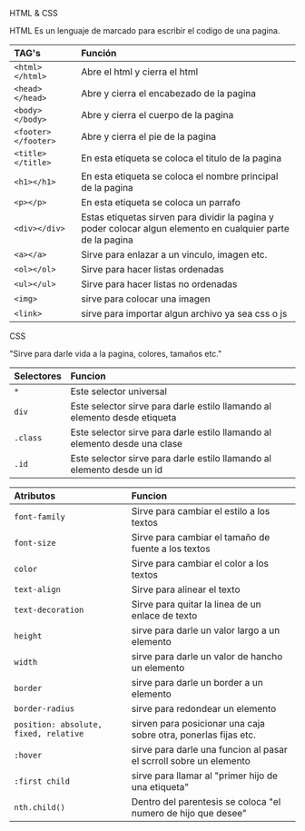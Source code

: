HTML & CSS

HTML
Es un lenguaje de marcado para escribir el codigo de una pagina.

|  TAG's           | Función     |
| :------------- | :------------- |
|```<html></html>  ``` | Abre el html y cierra el html |
| ``` <head></head>  ``` | Abre y cierra el encabezado de la pagina |
|  ```<body></body>  ``` |  Abre y cierra el cuerpo de la pagina|
|  ```<footer></footer> ```  | Abre y cierra el pie de la pagina |
|  ```<title></title>  ``` | En esta etiqueta se coloca el titulo de la pagina |
| ``` <h1></h1> ```  | En esta etiqueta se coloca el nombre principal de la pagina |
|  ```<p></p> ```  | En esta etiqueta se coloca un parrafo |
|  ```<div></div> ```  | Estas etiquetas sirven para dividir la pagina y poder colocar algun elemento en cualquier parte de la pagina |
|      ``` <a></a>  ```| Sirve para enlazar a un vinculo, imagen etc.      |
|      ``` <ol></ol>  ```| Sirve para hacer listas ordenadas      |
|      ``` <ul></ul>  ```| Sirve para hacer listas no ordenadas  |
|      ``` <img>  ```| sirve para colocar una imagen  |
|      ``` <link>  ```| sirve para importar algun archivo ya sea css o js  |


CSS

"Sirve para darle vida a la pagina, colores, tamaños etc."

| Selectores     | Funcion     |
| :------------- | :------------- |
|      ``` *  ```| Este selector universal      |
|       ```div ``` | Este selector sirve para darle estilo llamando al elemento desde etiqueta       |
|      ``` .class  ```| Este selector sirve para darle estilo llamando al elemento desde una clase     |
|      ``` .id  ```| Este selector sirve para darle estilo llamando al elemento desde un id     |

| Atributos     | Funcion     |
| :------------- | :------------- |
|      ``` font-family  ```| Sirve para cambiar el estilo a los textos     |
|      ``` font-size  ```| Sirve para cambiar el tamaño de fuente a los textos      |
|      ``` color  ```| Sirve para cambiar el color a los textos      |
|      ``` text-align  ```| Sirve para alinear el texto    |
|      ``` text-decoration  ```| Sirve para quitar la linea de un enlace de texto   |
|      ``` height  ```| sirve para darle un valor largo a un elemento  |
|      ``` width  ```| sirve para darle un valor de hancho un elemento  |
|      ``` border ```| sirve para darle un border a un elemento  |
|      ``` border-radius  ```| sirve para redondear un elemento  |
|      ``` position: absolute, fixed, relative  ```| sirven para posicionar una caja sobre otra, ponerlas fijas etc.  |
|      ``` :hover  ```| sirve para darle una funcion al pasar el scrroll sobre un elemento  |
|      ``` :first child  ```| sirve para llamar al "primer hijo de una etiqueta"  |
|      ``` nth.child() ```| Dentro del parentesis se coloca "el numero de hijo que desee"  |
